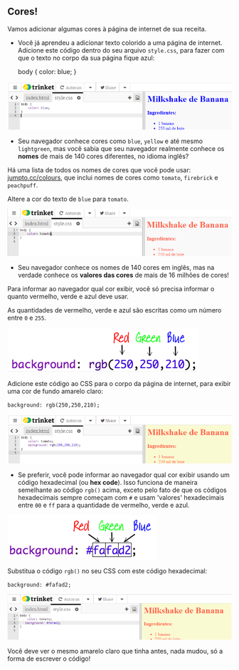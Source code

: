 ## Cores!

Vamos adicionar algumas cores à página de internet de sua receita.

+ Você já aprendeu a adicionar texto colorido a uma página de internet. Adicione este código dentro do seu arquivo `style.css`, para fazer com que o texto no corpo da sua página fique azul:

    body {
        color: blue;
    }
    

![captura de tela](images/recipe-blue.png)

+ Seu navegador conhece cores como `blue`, `yellow` e até mesmo `lightgreen`, mas você sabia que seu navegador realmente conhece os **nomes** de mais de 140 cores diferentes, no idioma inglês?

Há uma lista de todos os nomes de cores que você pode usar: [jumpto.cc/colours](http://jumpto.cc/colours), que inclui nomes de cores como `tomato`, `firebrick` e `peachpuff`.

Altere a cor do texto de `blue` para `tomato`.

![captura de tela](images/recipe-tomato.png)

+ Seu navegador conhece os nomes de 140 cores em inglês, mas na verdade conhece os **valores das cores** de mais de 16 milhões de cores!

Para informar ao navegador qual cor exibir, você só precisa informar o quanto vermelho, verde e azul deve usar.

As quantidades de vermelho, verde e azul são escritas como um número entre `0` e `255`.

![captura de tela](images/recipe-rgb-img.png)

Adicione este código ao CSS para o corpo da página de internet, para exibir uma cor de fundo amarelo claro:

    background: rgb(250,250,210);
    

![captura de tela](images/recipe-rgb.png)

+ Se preferir, você pode informar ao navegador qual cor exibir usando um código hexadecimal (ou **hex code**). Isso funciona de maneira semelhante ao código `rgb()` acima, exceto pelo fato de que os códigos hexadecimais sempre começam com `#` e usam 'valores' hexadecimais entre `00` e `ff` para a quantidade de vermelho, verde e azul.

![captura de tela](images/recipe-hex-img.png)

Substitua o código `rgb()` no seu CSS com este código hexadecimal:

    background: #fafad2;
    

![captura de tela](images/recipe-hex.png)

Você deve ver o mesmo amarelo claro que tinha antes, nada mudou, só a forma de escrever o código!